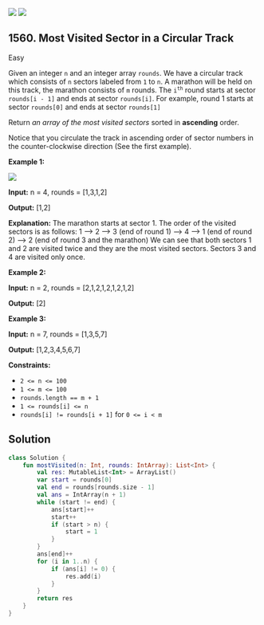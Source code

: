 [![](https://img.shields.io/github/stars/javadev/LeetCode-in-Kotlin?label=Stars&style=flat-square)](https://github.com/javadev/LeetCode-in-Kotlin)
[![](https://img.shields.io/github/forks/javadev/LeetCode-in-Kotlin?label=Fork%20me%20on%20GitHub%20&style=flat-square)](https://github.com/javadev/LeetCode-in-Kotlin/fork)

## 1560\. Most Visited Sector in a Circular Track

Easy

Given an integer `n` and an integer array `rounds`. We have a circular track which consists of `n` sectors labeled from `1` to `n`. A marathon will be held on this track, the marathon consists of `m` rounds. The <code>i<sup>th</sup></code> round starts at sector `rounds[i - 1]` and ends at sector `rounds[i]`. For example, round 1 starts at sector `rounds[0]` and ends at sector `rounds[1]`

Return _an array of the most visited sectors_ sorted in **ascending** order.

Notice that you circulate the track in ascending order of sector numbers in the counter-clockwise direction (See the first example).

**Example 1:**

![](https://assets.leetcode.com/uploads/2020/08/14/tmp.jpg)

**Input:** n = 4, rounds = [1,3,1,2]

**Output:** [1,2]

**Explanation:** The marathon starts at sector 1. The order of the visited sectors is as follows: 1 --> 2 --> 3 (end of round 1) --> 4 --> 1 (end of round 2) --> 2 (end of round 3 and the marathon) We can see that both sectors 1 and 2 are visited twice and they are the most visited sectors. Sectors 3 and 4 are visited only once.

**Example 2:**

**Input:** n = 2, rounds = [2,1,2,1,2,1,2,1,2]

**Output:** [2]

**Example 3:**

**Input:** n = 7, rounds = [1,3,5,7]

**Output:** [1,2,3,4,5,6,7]

**Constraints:**

*   `2 <= n <= 100`
*   `1 <= m <= 100`
*   `rounds.length == m + 1`
*   `1 <= rounds[i] <= n`
*   `rounds[i] != rounds[i + 1]` for `0 <= i < m`

## Solution

```kotlin
class Solution {
    fun mostVisited(n: Int, rounds: IntArray): List<Int> {
        val res: MutableList<Int> = ArrayList()
        var start = rounds[0]
        val end = rounds[rounds.size - 1]
        val ans = IntArray(n + 1)
        while (start != end) {
            ans[start]++
            start++
            if (start > n) {
                start = 1
            }
        }
        ans[end]++
        for (i in 1..n) {
            if (ans[i] != 0) {
                res.add(i)
            }
        }
        return res
    }
}
```